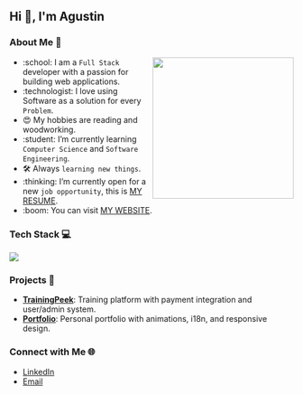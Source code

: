
## Hi 👋, I'm Agustin
### About Me 🔭
<picture> 
  <img align="right" src="https://github.com/7oSkaaa/7oSkaaa/blob/main/Images/Right_Side.gif?raw=true" width="250px">
</picture>
<ul>
  <li>:school: I am a <code>Full Stack</code> developer with a passion for building web applications.</li>
  <li>:technologist: I love using Software as a solution for every <code>Problem</code>.</li>
  <li>😍 My hobbies are reading and woodworking.</li>
  <li>:student: I’m currently learning <code>Computer Science</code> and <code>Software Engineering</code>.</li>
  <li>🛠️ Always <code>learning new things</code>.</li>
  <li>:thinking: I’m currently open for a new <code>job opportunity</code>, this is <a href="https://agustincastets.vercel.app/pdf/curriculum.pdf">MY RESUME</a>.</li>
  <li>:boom: You can visit <a href="https://agustincastets.vercel.app">MY WEBSITE</a>.</li>
</ul>

### Tech Stack 💻
<p>
  <a href="https://skillicons.dev">
    <img src="https://skillicons.dev/icons?i=git,aws,c,cpp,css,discord,docker,postgres,prisma,nest,dynamodb,express,figma,firebase,redis,github,html,java,js,linux,md,materialui,nginx,mongodb,mysql,nextjs,nodejs,postman,py,react,redux,tailwind,ts,vscode,kubernetes&perline=14" />
  </a>
</p>

### Projects 🚀
- **[TrainingPeek](https://trainingpeek.com)**: Training platform with payment integration and user/admin system.
- **[Portfolio](https://agustincastets.vercel.app)**: Personal portfolio with animations, i18n, and responsive design.

### Connect with Me 🌐
- [LinkedIn](www.linkedin.com/in/agustin-castets)
- [Email](mailto:aguscastets@gmail.com)



